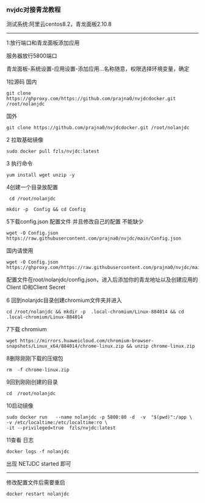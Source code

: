 ### nvjdc对接青龙教程

测试系统:阿里云centos8.2，青龙面板2.10.8

___

1:放行端口和青龙面板添加应用

服务器放行5800端口

青龙面板-系统设置-应用设置-添加应用...名称随意，权限选择环境变量，确定

1拉源码
国内
```
git clone https://ghproxy.com/https://github.com/prajna0/nvjdcdocker.git /root/nolanjdc
```
国外
```
git clone https://github.com/prajna0/nvjdcdocker.git /root/nolanjdc
```


2 拉取基础镜像
```
sudo docker pull fzls/nvjdc:latest
```

3 执行命令

```
yum install wget unzip -y
```

4创建一个目录放配置

```
 cd /root/nolanjdc
```
```
mkdir -p  Config && cd Config
```

5下载config.json 配置文件 并且修改自己的配置 不能缺少


```
wget -O Config.json  https://raw.githubusercontent.com/prajna0/nvjdc/main/Config.json
```
国内请使用
 ```
wget -O Config.json   https://ghproxy.com/https://raw.githubusercontent.com/prajna0/nvjdc/main/Config.json
```

配置文件在root/nolanjdc/config.json，进入后添加你的青龙地址以及创建应用的Client ID和Client Secret


6 回到nolanjdc目录创建chromium文件夹并进入

```
cd /root/nolanjdc && mkdir -p  .local-chromium/Linux-884014 && cd .local-chromium/Linux-884014
```

7下载 chromium 

```
wget https://mirrors.huaweicloud.com/chromium-browser-snapshots/Linux_x64/884014/chrome-linux.zip && unzip chrome-linux.zip
```

8删除刚刚下载的压缩包 

```
rm  -f chrome-linux.zip
```

9回到刚刚创建的目录

```
cd  /root/nolanjdc
```



10启动镜像

```
sudo docker run   --name nolanjdc -p 5800:80 -d  -v  "$(pwd)":/app \
-v /etc/localtime:/etc/localtime:ro \
-it --privileged=true  fzls/nvjdc:latest
```

11查看 日志 

```
docker logs -f nolanjdc 
```

  

出现 NETJDC  started 即可 
___

修改配置文件后需要重启
```
docker restart nolanjdc
```
